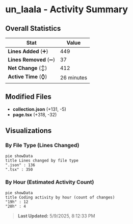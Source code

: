 # un_laala - Activity Summary 

## Overall Statistics

| Stat                   | Value                                                             |
| ---------------------- | ----------------------------------------------------------------- |
| **Lines Added** (➕)   | 449                                          |
| **Lines Removed** (➖) | 37                                        |
| **Net Change** (↕)    | 412                |
| **Active Time** (⌚)   | 26 minutes |


## Modified Files
- **collection.json** (+131, -5)
- **page.tsx** (+318, -32)

## Visualizations

### By File Type (Lines Changed)

```mermaid
pie showData
title Lines changed by file type
".json" : 136
".tsx" : 350
```

### By Hour (Estimated Activity Count)

```mermaid
pie showData
title Coding activity by hour (count of changes)
"19h" : 12
"20h" : 4
```


> **Last Updated:** 5/9/2025, 8:12:33 PM
